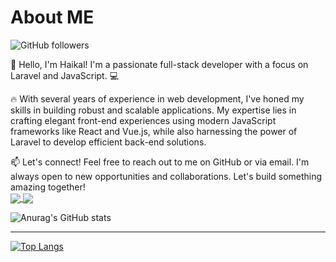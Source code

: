 <h1>About ME</h1>

![GitHub followers](https://img.shields.io/github/followers/hiikalll?style=social)
<br>


👋 Hello, I'm Haikal! I'm a passionate full-stack developer with a focus on Laravel and JavaScript. 💻

🔥 With several years of experience in web development, I've honed my skills in building robust and scalable applications. My expertise lies in crafting elegant front-end experiences using modern JavaScript frameworks like React and Vue.js, while also harnessing the power of Laravel to develop efficient back-end solutions.

📫 Let's connect! Feel free to reach out to me on GitHub or via email. I'm always open to new opportunities and collaborations. Let's build something amazing together! <br>
<a href="https://instagram.com/haikallf___">
  <img align="center" src="https://img.shields.io/badge/Instagram-@haikallf___-blue" />
</a>
<a href="mailto:ekal.ehmm@gmail.com">
  <img align="center" src="https://img.shields.io/badge/Email-ekal.ehmm@gmail.com-red" />
</a>

  
  
![Anurag's GitHub stats](https://github-readme-stats.vercel.app/api?username=hiikalll&show_icons=true&theme=vue)<br><hr>
[![Top Langs](https://github-readme-stats.vercel.app/api/top-langs/?username=anuraghazra&layout=compact)](https://github.com/hiikalll/github-readme-stats)


<!---
hiikalll/hiikalll is a ✨ special ✨ repository because its `README.md` (this file) appears on your GitHub profile.
You can click the Preview link to take a look at your changes.
--->
